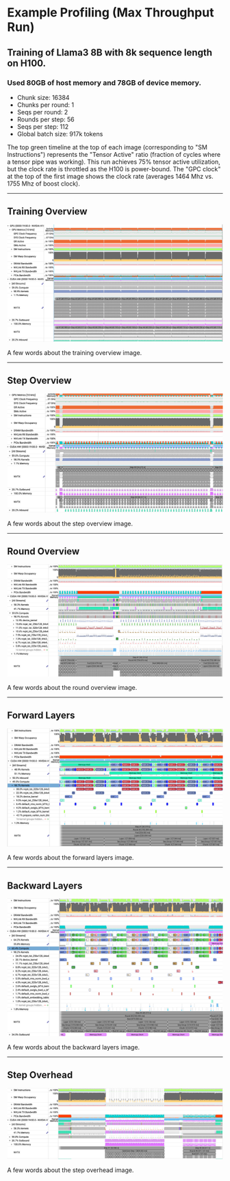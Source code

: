 # Example Profiling (Max Throughput Run)

## Training of Llama3 8B with 8k sequence length on H100. 
### Used 80GB of host memory and 78GB of device memory.

- Chunk size: 16384
- Chunks per round: 1
- Seqs per round: 2
- Rounds per step: 56
- Seqs per step: 112
- Global batch size: 917k tokens


The top green timeline at the top of each image (corresponding to "SM Instructions") represents the "Tensor Active" ratio (fraction of cycles where a tensor pipe was working). This run achieves 75% tensor active utilization, but the clock rate is throttled as the H100 is power-bound. The "GPC clock" at the top of the first image shows the clock rate (averages 1464 Mhz vs. 1755 Mhz of boost clock).

---

## Training Overview

![training_overview.png](../bench/reproduce_results/profiling/sample_profiling_110_78_8192_8/training_overview.png)

A few words about the training overview image.

---

## Step Overview

![step_overview.png](../bench/reproduce_results/profiling/sample_profiling_110_78_8192_8/step_overview.png)

A few words about the step overview image.

---

## Round Overview

![round_overview.png](../bench/reproduce_results/profiling/sample_profiling_110_78_8192_8/round_overview.png)

A few words about the round overview image.

---

## Forward Layers

![fwd_layers.png](../bench/reproduce_results/profiling/sample_profiling_110_78_8192_8/fwd_layers.png)

A few words about the forward layers image.

---

## Backward Layers

![bwd_layers.png](../bench/reproduce_results/profiling/sample_profiling_110_78_8192_8/bwd_layers.png)

A few words about the backward layers image.

---

## Step Overhead

![step_overhead.png](../bench/reproduce_results/profiling/sample_profiling_110_78_8192_8/step_overhead.png)

A few words about the step overhead image.

